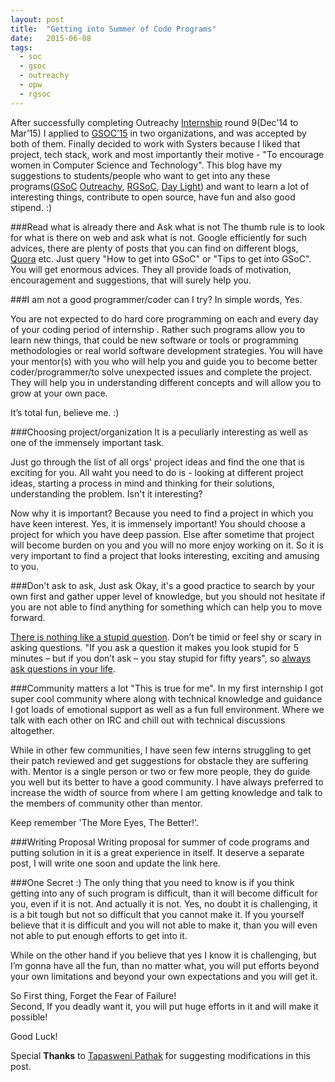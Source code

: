 ```yaml
---
layout: post
title:  "Getting into Summer of Code Programs"
date:   2015-06-08
tags:
  - soc
  - gsoc
  - outreachy
  - opw
  - rgsoc
---
```


After successfully completing Outreachy [Internship][6] round 9(Dec’14 to Mar’15) I applied to [GSOC’15][7] in two organizations, and was accepted by both of them. Finally decided to work with Systers because I liked that project, tech stack, work and most importantly their motive - "To encourage women in Computer Science and Technology". This blog have my suggestions to students/people who want to get into any these programs([GSoC][3] [Outreachy][2], [RGSoC][5], [Day Light][4]) and want to learn a lot of interesting things, contribute to open source, have fun and also good stipend. :)

###Read what is already there and Ask what is not
The thumb rule is to look for what is there on  web and ask what is not. Google efficiently for such advices, there are plenty of posts that you can find on different blogs, [Quora][1] etc. Just query "How to get into GSoC" or "Tips to get into GSoC". You will get enormous advices. They all provide loads of motivation, encouragement and suggestions, that will surely help you.
  
###I am not a good programmer/coder can I try?
In simple words, Yes.  

You are not expected to do hard core programming on each and every day of your coding period of internship . Rather such programs allow you to learn new things, that could be new software or tools or programming methodologies or real world software development strategies. You will have your mentor(s) with you who will help you and guide you to become better coder/programmer/to solve unexpected issues and complete the project. They will help you in understanding different concepts and will allow you to grow at your own pace.  

It’s total fun, believe me. :)

###Choosing project/organization
It is a peculiarly interesting as well as one of the immensely important task. 

Just go through the list of all orgs' project ideas and find the one that is exciting for you. All waht you need to do is - looking at different project ideas, starting a process in mind and thinking for their solutions, understanding the problem. Isn't it interesting?

Now why it is important? Because you need to find a project in which you have keen interest. Yes, it is immensely important! You should choose a project for which you have deep passion. Else after sometime that project will become burden on you and you will no more enjoy working on it. So it is very important to find a project that looks interesting, exciting and amusing to you.

###Don't ask to ask, Just ask
Okay, it's a good practice to search by your own first and gather upper level of knowledge, but you should not hesitate if you are not able to find anything for something which can help you to move forward.

[There is nothing like a stupid question][9]. Don’t be timid or feel shy or scary in asking questions. "If you ask a question it makes you look stupid for 5 minutes – but if you don’t ask – you stay stupid for fifty years", so [always ask questions in your life][8].

###Community matters a lot
"This is true for me". In my first internship I got super cool community where along with technical knowledge and guidance I got loads of emotional support as well as a fun full environment. Where we talk with each other on IRC and chill out with technical discussions altogether. 

While in other few communities, I have seen few interns struggling to get their patch reviewed and get suggestions for obstacle they are suffering with.
Mentor is a single person or two or few more people, they do guide you well but its better to have a good community. I have always preferred to increase the width of source from where I am getting knowledge and talk to the members of community other than mentor. 

Keep remember 'The More Eyes, The Better!'.

###Writing Proposal
Writing proposal for summer of code programs and putting solution in it is a great experience in itself. It deserve a separate post, I will write one soon and update the link here.

###One Secret :)
The only thing that you need to know is if you think getting into any of such program is difficult, than it will become difficult for you, even if it is not. And actually it is not. Yes, no doubt it is challenging, it is a bit tough but not so difficult that you cannot make it. If you yourself believe that it is difficult and you will not able to make it, than you will even not able to put enough efforts to get into it.

While on the other hand if you believe that yes I know it is challenging, but I’m gonna have all the fun, than no matter what, you will put efforts beyond your own limitations and beyond your own expectations and you will get it.  

So First thing, Forget the Fear of Failure!  
Second, If you deadly want it, you will put huge efforts in it and will make it possible!

Good Luck!

Special **Thanks** to [Tapasweni Pathak][10] for suggesting modifications in this post.

[1]: http://www.quora.com/Google-Summer-of-Code-GSoC
[2]: https://wiki.gnome.org/Outreachy
[3]: http://google-melange.com/
[4]: http://www.opendaylight.org/community/summer-intern-program
[5]: http://railsgirlssummerofcode.org/
[6]: https://wiki.gnome.org/OutreachProgramForWomen/2014/DecemberMarch#Accepted_Participants
[7]: http://www.google-melange.com/gsoc/project/details/google/gsoc2015/shifali/5634387206995968
[8]: https://shaifaliagrawal.wordpress.com/2015/01/17/two-merge-so-far/
[9]: http://en.wikipedia.org/wiki/No_such_thing_as_a_stupid_question
[10]: http://tapasweni-pathak.github.io/
